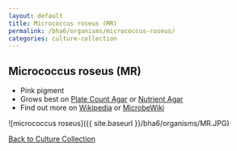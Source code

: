 ```yaml
---
layout: default
title: Micrococcus roseus (MR)
permalink: /bha6/organisms/micrococcus-roseus/
categories: culture-collection
---
```


## Micrococcus roseus (MR)

* Pink pigment
* Grows best on [Plate Count Agar](/bha6/cultivation-media/plate-count-agar/) or [Nutrient Agar](/bha6/cultivation-media/nutrient-agar/)
* Find out more on [Wikipedia](http://en.wikipedia.org/wiki/Micrococcus_roseus) or [MicrobeWiki](https://microbewiki.kenyon.edu/index.php/Micrococcus)

![micrococcus roseus]({{ site.baseurl }}/bha6/organisms/MR.JPG)

[Back to Culture Collection](/bha6/organisms/)
